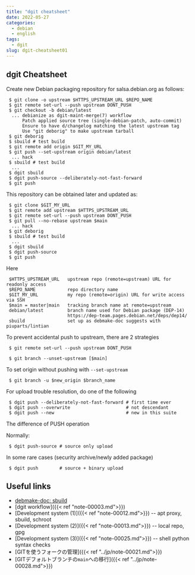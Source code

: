 ```yaml
---
title: "dgit cheatsheet"
date: 2022-05-27
categories:
  - debian
  - english
tags:
  - dgit
slug: dgit-cheatsheet01
---
```


## dgit Cheatsheet ##

Create new Debian packaging repository for salsa.debian.org as follows:

```
 $ git clone -o upstream $HTTPS_UPSTREAM_URL $REPO_NAME
 $ git remote set-url --push upstream DONT_PUSH
 $ git checkout -b debian/latest
  ... debianize as dgit-maint-merge(7) workflow
      Patch applied source tree (single-debian-patch, auto-commit)
      Ensure to have d/changelog matching the latest upstream tag
      Use "git deborig" to make upstream tarball
 $ git deborig
 $ sbuild # test build
 $ git remote add origin $GIT_MY_URL
 $ git push --set-upstream origin debian/latest
  ... hack
 $ sbuild # test build
  ...
 $ dgit sbuild
 $ dgit push-source --deliberately-not-fast-forward
 $ git push
```

This repository can be obtained later and updated as:

```
 $ git clone $GIT_MY_URL
 $ git remote add upstream $HTTPS_UPSTREAM_URL
 $ git remote set-url --push upstream DONT_PUSH
 $ git pull --no-rebase upstream $main
  ... hack
 $ git deborig
 $ sbuild # test build
  ...
 $ dgit sbuild
 $ dgit push-source
 $ git push
```

Here

```
 $HTTPS_UPSTREAM_URL   upstream repo (remote=upstream) URL for readonly access
 $REPO_NAME            repo directory name
 $GIT_MY_URL           my repo (remote=origin) URL for write access via SSH
 $main = master|main   tracking branch name at remote=upstream
 debian/latest         branch name used for Debian package (DEP-14)
                       https://dep-team.pages.debian.net/deps/dep14/
 sbuild                set up as debmake-doc suggests with piuparts/lintian
```

To prevent accidental push to upstream, there are 2 strategies
```
 $ git remote set-url --push upstream DONT_PUSH
```
```
 $ git branch --unset-upstream [$main]
```
To set origin without pushing with `--set-upstream`
```
 $ git branch -u $new_origin $branch_name
```

For upload trouble resolution, do one of the following
```
 $ dgit push --deliberately-not-fast-forward # first time ever
 $ dgit push --overwrite                     # not descendant
 $ dgit push --new                           # new in this suite
```

The difference of PUSH operation

Normally:
```
 $ dgit push-source # source only upload
```

In some rare cases (security archive/newly added package)
```
 $ dgit push        # source + binary upload
```

## Useful links ##

* [debmake-doc: sbuild](https://www.debian.org/doc/manuals/debmake-doc/ch03.en.html#sbuild-setup)
* [dgit workflow]({{< ref "note-00003.md">}})
* [Development system (1)]({{< ref "note-00012.md">}}) -- apt proxy, sbuild, schroot 
* [Development system (2)]({{< ref "note-00013.md">}}) -- local repo, gpg
* [Development system (3)]({{< ref "note-00025.md">}}) -- shell python syntax checks
* [GITを使うフォークの管理]({{< ref "../jp/note-00021.md">}})
* [GITデフォルトブランチの`main`への移行]({{< ref "../jp/note-00028.md">}})

<!-- vim: set sw=2 sts=2 ai si et tw=79 ft=markdown: -->
